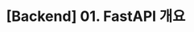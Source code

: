 ---
layout : single
title : "[Backend] 01. FastAPI 개요"
categories : [Development, BackEnd]
tag : [FastAPI]
---